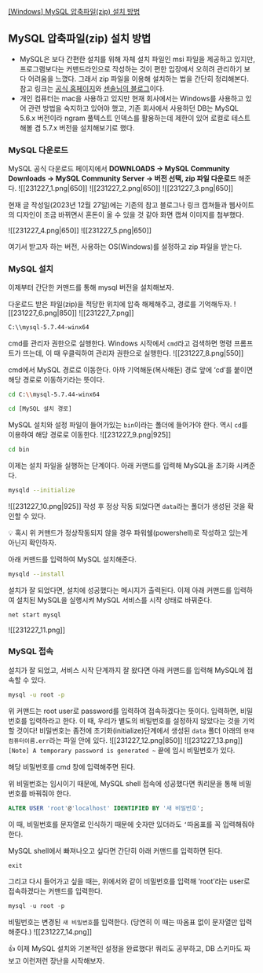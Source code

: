 [[Windows] MySQL 압축파일(zip) 설치 방법](https://sensol2.tistory.com/71)

## MySQL 압축파일(zip) 설치 방법

- MySQL은 보다 간편한 설치를 위해 자체 설치 파일인 msi 파일을 제공하고 있지만, 프로그램보다는 커맨드라인으로 작성하는 것이 편한 입장에서 오히려 관리하기 보다 어려움을 느꼈다. 그래서 zip 파일을 이용해 설치하는 법을 간단히 정리해본다. 참고 링크는 [공식 홈페이지](https://dev.mysql.com/downloads/windows/installer/5.7.html)와 [센솔님의 블로그](https://sensol2.tistory.com/71)이다.
- 개인 컴퓨터는 mac을 사용하고 있지만 현재 회사에서는 Windows를 사용하고 있어 관련 방법을 숙지하고 있어야 했고, 기존 회사에서 사용하던 DB는 MySQL 5.6.x 버전이라 ngram 풀텍스트 인덱스를 활용하는데 제한이 있어 로컬로 테스트 해볼 겸 5.7.x 버전을 설치해보기로 했다.

### MySQL 다운로드

MySQL 공식 다운로드 페이지에서 **DOWNLOADS → MySQL Community Downloads → MySQL Community Server → 버전 선택, zip 파일 다운로드** 해준다.
![[231227_1.png|650]]
![[231227_2.png|650]]
![[231227_3.png|650]]

현재 글 작성일(2023년 12월 27일)에는 기존의 참고 블로그나 링크 캡쳐들과 웹사이트의 디자인이 조금 바뀌면서 혼돈이 올 수 있을 것 같아 화면 캡쳐 이미지를 첨부했다.

![[231227_4.png|650]]
![[231227_5.png|650]]

여기서 받고자 하는 버전, 사용하는 OS(Windows)를 설정하고 zip 파일을 받는다.

### MySQL 설치

이제부터 간단한 커맨드를 통해 mysql 버전을 설치해보자.

다운로드 받은 파일(zip)을 적당한 위치에 압축 해제해주고, 경로를 기억해두자.
![[231227_6.png|850]]
![[231227_7.png]]
```bash
C:\\mysql-5.7.44-winx64
```

cmd를 관리자 권한으로 실행한다. Windows 시작에서 `cmd`라고 검색하면 명령 프롬프트가 뜨는데, 이 때 우클릭하여 관리자 권한으로 실행한다.
![[231227_8.png|550]]


cmd에서 MySQL 경로로 이동한다. 아까 기억해둔(복사해둔) 경로 앞에 ‘cd’를 붙이면 해당 경로로 이동하기라는 뜻이다.
```bash
cd C:\\mysql-5.7.44-winx64
```
```bash
cd [MySQL 설치 경로]
```


MySQL 설치와 설정 파일이 들어가있는 `bin`이라는 폴더에 들어가야 한다. 역시 `cd`를 이용하여 해당 경로로 이동한다.
![[231227_9.png|925]]
```bash
cd bin
```


이제는 설치 파일을 실행하는 단계이다.
아래 커맨드를 입력해 MySQL을 초기화 시켜준다.
```bash
mysqld --initialize
```


![[231227_10.png|925]]
작성 후 정상 작동 되었다면 `data`라는 폴더가 생성된 것을 확인할 수 있다.


<aside> 
💡 혹시 위 커맨드가 정상작동되지 않을 경우 파워쉘(powershell)로 작성하고 있는게 아닌지 확인하자.
</aside>


아래 커맨드를 입력하여 MySQL 설치해준다.
```bash
mysqld --install
```

설치가 잘 되었다면, 설치에 성공했다는 메시지가 출력된다.
이제 아래 커맨드를 입력하여 설치된 MySQL을 실행시켜 MySQL 서비스를 시작 상태로 바꿔준다.
```bash
net start mysql
```
![[231227_11.png]]


### MySQL 접속

설치가 잘 되었고, 서비스 시작 단계까지 잘 왔다면 아래 커맨드를 입력해 MySQL에 접속할 수 있다.
```bash
mysql -u root -p
```
위 커맨드는 root user로 password를 입력하여 접속하겠다는 뜻이다. 입력하면, 비밀번호를 입력하라고 한다.
이 때, 우리가 별도의 비밀번호를 설정하지 않았다는 것을 기억할 것이다! 비밀번호는 좀전에 초기화(initialize)단계에서 생성된 `data` 폴더 아래의 `현재 컴퓨터이름.err`라는 파일 안에 있다.
![[231227_12.png|850]]
![[231227_13.png]]
`[Note] A temporary password is generated ~` 끝에 임시 비밀번호가 있다.

해당 비밀번호를 cmd 창에 입력해주면 된다.

위 비밀번호는 임시이기 때문에, MySQL shell 접속에 성공했다면 쿼리문을 통해 비밀번호를 바꿔줘야 한다.
```sql
ALTER USER 'root'@'localhost' IDENTIFIED BY '새 비밀번호';
```
이 때, 비밀번호를 문자열로 인식하기 때문에 숫자만 있더라도 `‘`따옴표를 꼭 입력해줘야 한다.

MySQL shell에서 빠져나오고 싶다면 간단히 아래 커맨드를 입력하면 된다.
```sql
exit
```

그리고 다시 들어가고 싶을 때는, 위에서와 같이 비밀번호를 입력해 ‘root’라는 user로 접속하겠다는 커맨드를 입력한다.
```sql
mysql -u root -p
```

비밀번호는 변경된 `새 비밀번호`를 입력한다. (당연히 이 때는 따옴표 없이 문자열만 입력해준다.)
![[231227_14.png]]

👍 이제 MySQL 설치와 기본적인 설정을 완료했다! 쿼리도 공부하고, DB 스키마도 짜보고 이런저런 장난을 시작해보자.